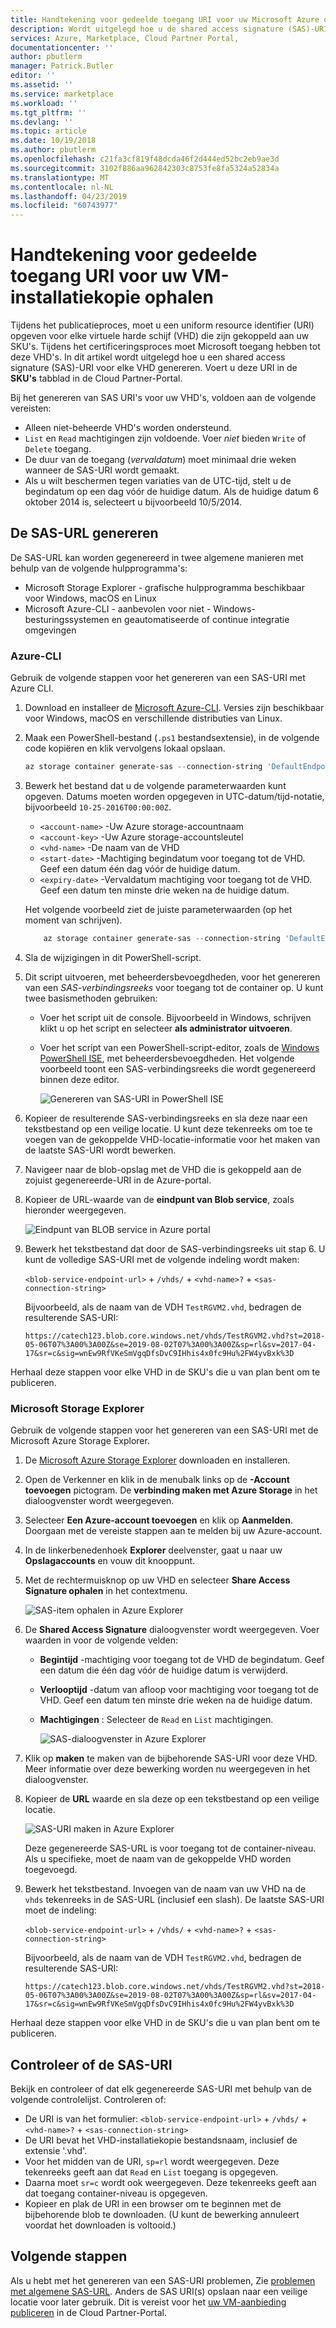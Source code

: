 ```yaml
---
title: Handtekening voor gedeelde toegang URI voor uw Microsoft Azure op basis van VM-installatiekopie ophalen | Microsoft Docs
description: Wordt uitgelegd hoe u de shared access signature (SAS)-URI voor uw VM-installatiekopie.
services: Azure, Marketplace, Cloud Partner Portal,
documentationcenter: ''
author: pbutlerm
manager: Patrick.Butler
editor: ''
ms.assetid: ''
ms.service: marketplace
ms.workload: ''
ms.tgt_pltfrm: ''
ms.devlang: ''
ms.topic: article
ms.date: 10/19/2018
ms.author: pbutlerm
ms.openlocfilehash: c21fa3cf819f48dcda46f2d444ed52bc2eb9ae3d
ms.sourcegitcommit: 3102f886aa962842303c8753fe8fa5324a52834a
ms.translationtype: MT
ms.contentlocale: nl-NL
ms.lasthandoff: 04/23/2019
ms.locfileid: "60743977"
---
```

# <a name="get-shared-access-signature-uri-for-your-vm-image"></a>Handtekening voor gedeelde toegang URI voor uw VM-installatiekopie ophalen

Tijdens het publicatieproces, moet u een uniform resource identifier (URI) opgeven voor elke virtuele harde schijf (VHD) die zijn gekoppeld aan uw SKU's. Tijdens het certificeringsproces moet Microsoft toegang hebben tot deze VHD's. In dit artikel wordt uitgelegd hoe u een shared access signature (SAS)-URI voor elke VHD genereren. Voert u deze URI in de **SKU's** tabblad in de Cloud Partner-Portal. 

Bij het genereren van SAS URI's voor uw VHD's, voldoen aan de volgende vereisten:

- Alleen niet-beheerde VHD's worden ondersteund.
- `List` en `Read` machtigingen zijn voldoende. Voer *niet* bieden `Write` of `Delete` toegang.
- De duur van de toegang (*vervaldatum*) moet minimaal drie weken wanneer de SAS-URI wordt gemaakt.
- Als u wilt beschermen tegen variaties van de UTC-tijd, stelt u de begindatum op een dag vóór de huidige datum. Als de huidige datum 6 oktober 2014 is, selecteert u bijvoorbeeld 10/5/2014.

## <a name="generate-the-sas-url"></a>De SAS-URL genereren

De SAS-URL kan worden gegenereerd in twee algemene manieren met behulp van de volgende hulpprogramma's:

-   Microsoft Storage Explorer - grafische hulpprogramma beschikbaar voor Windows, macOS en Linux
-   Microsoft Azure-CLI - aanbevolen voor niet - Windows-besturingssystemen en geautomatiseerde of continue integratie omgevingen


### <a name="azure-cli"></a>Azure-CLI

Gebruik de volgende stappen voor het genereren van een SAS-URI met Azure CLI.

1. Download en installeer de [Microsoft Azure-CLI](https://azure.microsoft.com/documentation/articles/xplat-cli-install/).  Versies zijn beschikbaar voor Windows, macOS en verschillende distributies van Linux. 
2. Maak een PowerShell-bestand (`.ps1` bestandsextensie), in de volgende code kopiëren en klik vervolgens lokaal opslaan.

   ``` powershell
   az storage container generate-sas --connection-string 'DefaultEndpointsProtocol=https;AccountName=<account-name>;AccountKey=<account-key>;EndpointSuffix=core.windows.net' --name <vhd-name> --permissions rl --start '<start-date>' --expiry '<expiry-date>'
   ```
    
3. Bewerk het bestand dat u de volgende parameterwaarden kunt opgeven.  Datums moeten worden opgegeven in UTC-datum/tijd-notatie, bijvoorbeeld `10-25-2016T00:00:00Z`.
   - `<account-name>` -Uw Azure storage-accountnaam
   - `<account-key>` -Uw Azure storage-accountsleutel
   - `<vhd-name>` -De naam van de VHD
   - `<start-date>` -Machtiging begindatum voor toegang tot de VHD. Geef een datum één dag vóór de huidige datum. 
   - `<expiry-date>` -Vervaldatum machtiging voor toegang tot de VHD.  Geef een datum ten minste drie weken na de huidige datum. 
 
   Het volgende voorbeeld ziet de juiste parameterwaarden (op het moment van schrijven).

   ``` powershell
       az storage container generate-sas --connection-string 'DefaultEndpointsProtocol=https;AccountName=st00009;AccountKey=6L7OWFrlabs7Jn23OaR3rvY5RykpLCNHJhxsbn9ONc+bkCq9z/VNUPNYZRKoEV1FXSrvhqq3aMIDI7N3bSSvPg==;EndpointSuffix=core.windows.net' --name vhds --permissions rl --start '2017-11-06T00:00:00Z' --expiry '2018-08-20T00:00:00Z'
   ```
 
4. Sla de wijzigingen in dit PowerShell-script.
5. Dit script uitvoeren, met beheerdersbevoegdheden, voor het genereren van een *SAS-verbindingsreeks* voor toegang tot de container op.  U kunt twee basismethoden gebruiken:
   - Voer het script uit de console.  Bijvoorbeeld in Windows, schrijven klikt u op het script en selecteer **als administrator uitvoeren**.
   - Voer het script van een PowerShell-script-editor, zoals de [Windows PowerShell ISE](https://docs.microsoft.com/powershell/scripting/core-powershell/ise/introducing-the-windows-powershell-ise), met beheerdersbevoegdheden. 
     Het volgende voorbeeld toont een SAS-verbindingsreeks die wordt gegenereerd binnen deze editor. 

     ![Genereren van SAS-URI in PowerShell ISE](./media/publishvm_032.png)

6. Kopieer de resulterende SAS-verbindingsreeks en sla deze naar een tekstbestand op een veilige locatie.  U kunt deze tekenreeks om toe te voegen van de gekoppelde VHD-locatie-informatie voor het maken van de laatste SAS-URI wordt bewerken. 
7. Navigeer naar de blob-opslag met de VHD die is gekoppeld aan de zojuist gegenereerde-URI in de Azure-portal.
8. Kopieer de URL-waarde van de **eindpunt van Blob service**, zoals hieronder weergegeven.

    ![Eindpunt van BLOB service in Azure portal](./media/publishvm_033.png)

9. Bewerk het tekstbestand dat door de SAS-verbindingsreeks uit stap 6.  U kunt de volledige SAS-URI met de volgende indeling wordt maken:

    `<blob-service-endpoint-url>` + `/vhds/` + `<vhd-name>?` + `<sas-connection-string>`

    Bijvoorbeeld, als de naam van de VDH `TestRGVM2.vhd`, bedragen de resulterende SAS-URI:

    `https://catech123.blob.core.windows.net/vhds/TestRGVM2.vhd?st=2018-05-06T07%3A00%3A00Z&se=2019-08-02T07%3A00%3A00Z&sp=rl&sv=2017-04-17&sr=c&sig=wnEw9RfVKeSmVgqDfsDvC9IHhis4x0fc9Hu%2FW4yvBxk%3D`

Herhaal deze stappen voor elke VHD in de SKU's die u van plan bent om te publiceren.


### <a name="microsoft-storage-explorer"></a>Microsoft Storage Explorer

Gebruik de volgende stappen voor het genereren van een SAS-URI met de Microsoft Azure Storage Explorer.

1. De [Microsoft Azure Storage Explorer](https://azure.microsoft.com/features/storage-explorer/) downloaden en installeren.
2. Open de Verkenner en klik in de menubalk links op de **-Account toevoegen** pictogram.  De **verbinding maken met Azure Storage** in het dialoogvenster wordt weergegeven.
3. Selecteer **Een Azure-account toevoegen** en klik op **Aanmelden**.  Doorgaan met de vereiste stappen aan te melden bij uw Azure-account.
4. In de linkerbenedenhoek **Explorer** deelvenster, gaat u naar uw **Opslagaccounts** en vouw dit knooppunt.
5. Met de rechtermuisknop op uw VHD en selecteer **Share Access Signature ophalen** in het contextmenu. 

    ![SAS-item ophalen in Azure Explorer](./media/publishvm_034.png)

6. De **Shared Access Signature** dialoogvenster wordt weergegeven. Voer waarden in voor de volgende velden:
   - **Begintijd** -machtiging voor toegang tot de VHD de begindatum. Geef een datum die één dag vóór de huidige datum is verwijderd.
   - **Verlooptijd** -datum van afloop voor machtiging voor toegang tot de VHD.  Geef een datum ten minste drie weken na de huidige datum.
   - **Machtigingen** : Selecteer de `Read` en `List` machtigingen. 

     ![SAS-dialoogvenster in Azure Explorer](./media/publishvm_035.png)

7. Klik op **maken** te maken van de bijbehorende SAS-URI voor deze VHD.  Meer informatie over deze bewerking worden nu weergegeven in het dialoogvenster. 
8. Kopieer de **URL** waarde en sla deze op een tekstbestand op een veilige locatie. 

    ![SAS-URI maken in Azure Explorer](./media/publishvm_036.png)

    Deze gegenereerde SAS-URL is voor toegang tot de container-niveau.  Als u specifieke, moet de naam van de gekoppelde VHD worden toegevoegd.

9. Bewerk het tekstbestand. Invoegen van de naam van uw VHD na de `vhds` tekenreeks in de SAS-URL (inclusief een slash).  De laatste SAS-URI moet de indeling:

    `<blob-service-endpoint-url>` + `/vhds/` + `<vhd-name>?` + `<sas-connection-string>`

    Bijvoorbeeld, als de naam van de VDH `TestRGVM2.vhd`, bedragen de resulterende SAS-URI:

    `https://catech123.blob.core.windows.net/vhds/TestRGVM2.vhd?st=2018-05-06T07%3A00%3A00Z&se=2019-08-02T07%3A00%3A00Z&sp=rl&sv=2017-04-17&sr=c&sig=wnEw9RfVKeSmVgqDfsDvC9IHhis4x0fc9Hu%2FW4yvBxk%3D`

Herhaal deze stappen voor elke VHD in de SKU's die u van plan bent om te publiceren.


## <a name="verify-the-sas-uri"></a>Controleer of de SAS-URI

Bekijk en controleer of dat elk gegenereerde SAS-URI met behulp van de volgende controlelijst.  Controleren of:
- De URI is van het formulier:       `<blob-service-endpoint-url>` + `/vhds/` + `<vhd-name>?` + `<sas-connection-string>`
- De URI bevat het VHD-installatiekopie bestandsnaam, inclusief de extensie '.vhd'.
- Voor het midden van de URI, `sp=rl` wordt weergegeven. Deze tekenreeks geeft aan dat `Read` en `List` toegang is opgegeven.
- Daarna moet `sr=c` wordt ook weergegeven. Deze tekenreeks geeft aan dat toegang container-niveau is opgegeven.
- Kopieer en plak de URI in een browser om te beginnen met de bijbehorende blob te downloaden.  (U kunt de bewerking annuleert voordat het downloaden is voltooid.)


## <a name="next-steps"></a>Volgende stappen

Als u hebt met het genereren van een SAS-URI problemen, Zie [problemen met algemene SAS-URL](./cpp-common-sas-url-issues.md).  Anders de SAS URI(s) opslaan naar een veilige locatie voor later gebruik. Dit is vereist voor het [uw VM-aanbieding publiceren](./cpp-publish-offer.md) in de Cloud Partner-Portal.
